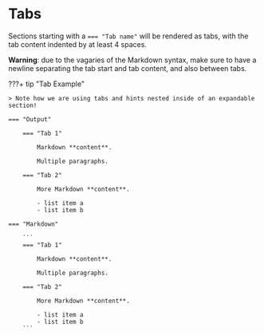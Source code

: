# Tabs

Sections starting with a `=== "Tab name"` will be rendered as tabs,
with the tab content indented by at least 4 spaces. 

**Warning**: due to the vagaries of the Markdown syntax, make sure to
have a newline separating the tab start and tab content, and also
between tabs.

???+ tip "Tab Example"

    > Note how we are using tabs and hints nested inside of an expandable section!

    === "Output"
        
        === "Tab 1"
    
            Markdown **content**.

            Multiple paragraphs.

        === "Tab 2"

            More Markdown **content**.

            - list item a
            - list item b

    === "Markdown"

        ```
        === "Tab 1"

            Markdown **content**.

            Multiple paragraphs.

        === "Tab 2"

            More Markdown **content**.

            - list item a
            - list item b
        ```
